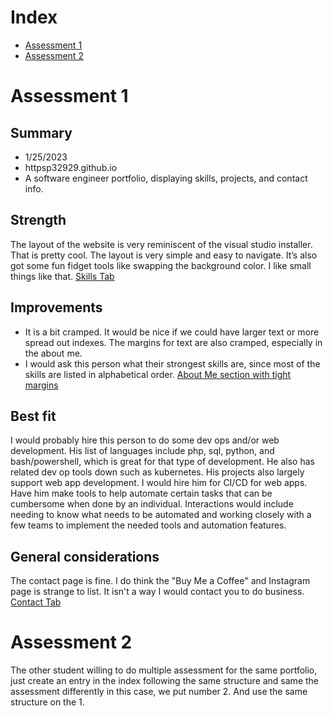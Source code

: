 # Index
- [Assessment 1](#assessment-1)
- [Assessment 2](#assessment-2)

# Assessment 1
## Summary

- 1/25/2023
- httpsp32929.github.io
- A software engineer portfolio, displaying skills, projects, and contact info.

## Strength
The layout of the website is very reminiscent of the visual studio installer. That is pretty cool. The layout is very simple and easy to navigate. It’s also got some fun fidget tools like swapping the background color. I like small things like that. 
[Skills Tab](https://imgur.com/ZL6VEtj)

## Improvements
- It is a bit cramped. It would be nice if we could have larger text or more spread out indexes. The margins for text are also cramped, especially in the about me.
- I would ask this person what their strongest skills are, since most of the skills are listed in alphabetical order.
[About Me section with tight margins](https://imgur.com/a/yRA5JUt)

## Best fit
I would probably hire this person to do some dev ops and/or web development. His list of languages include php, sql, python, and bash/powershell, which is great for that type of development. He also has related dev op tools down such as kubernetes. His projects also largely support web app development. I would hire him for CI/CD for web apps. Have him make tools to help automate certain tasks that can be cumbersome when done by an individual. Interactions would include needing to know what needs to be automated and working closely with a few teams to implement the needed tools and automation features.

## General considerations
The contact page is fine. I do think the "Buy Me a Coffee" and Instagram page is strange to list. It isn't a way I would contact you to do business.
[Contact Tab](https://imgur.com/a/nhFepZw)

# Assessment 2
The other student willing to do multiple assessment for the same portfolio, just create an entry in the index following the same structure and same the assessment differently in this case, we put number 2. And use the same structure on the 1.
